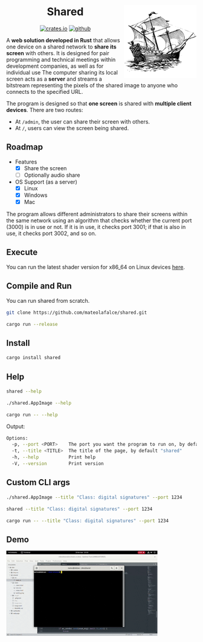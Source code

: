 <div align="center">

<img style="float: right; height: 192px; width: 192px;" src="https://github.com/mateolafalce/shared/blob/main/static/icon.png"/>

# Shared

[<img alt="crates.io" src="https://img.shields.io/crates/v/shared.svg?style=for-the-badge&color=fc8d62&logo=rust" height="20">](https://crates.io/crates/shared)
[<img alt="github" src="https://img.shields.io/badge/github-mateolafalce/shared-8da0cb?style=for-the-badge&labelColor=555555&logo=github" height="20">](https://github.com/mateolafalce/shared)

</div>

A **web solution developed in Rust** that allows one device on a shared network to **share its screen** with others. It is designed for pair programming and technical meetings within development companies, as well as for individual use The computer sharing its local screen acts as a **server** and streams a bitstream representing the pixels of the shared image to anyone who connects to the specified URL.

The program is designed so that **one screen** is shared with **multiple client devices**. There are two routes:

- At `/admin`, the user can share their screen with others.
- At `/`, users can view the screen being shared.


## Roadmap

* Features
   * [x] Share the screen
   * [ ] Optionally audio share
* OS Support (as a server)
   * [x] Linux
   * [x] Windows
   * [x] Mac

The program allows different administrators to share their screens within the same network using an algorithm that checks whether the current port (3000) is in use or not. If it is in use, it checks port 3001; if that is also in use, it checks port 3002, and so on.

## Execute

You can run the latest shader version for x86_64 on Linux devices [here](https://github.com/mateolafalce/shared/releases).


## Compile and Run

You can run shared from scratch.

```bash
git clone https://github.com/mateolafalce/shared.git
```

```bash
cargo run --release
```

## Install

```bash
cargo install shared
```

## Help

```bash
shared --help
```

```bash
./shared.AppImage --help
```

```bash
cargo run -- --help
```

Output:

```bash
Options:
  -p, --port <PORT>    The port you want the program to run on, by default 3000
  -t, --title <TITLE>  The title of the page, by default "shared"
  -h, --help           Print help
  -V, --version        Print version
```

## Custom CLI args

```bash
./shared.AppImage --title "Class: digital signatures" --port 1234
```

```bash
shared --title "Class: digital signatures" --port 1234
```

```bash
cargo run -- --title "Class: digital signatures" --port 1234
```

## Demo

![Demo](static/how_works.gif)
